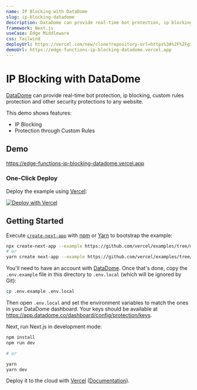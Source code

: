 ```yaml
---
name: IP Blocking with DataDome
slug: ip-blocking-datadome
description: DataDome can provide real-time bot protection, ip blocking, custom rules protection and other security protections to any website.
framework: Next.js
useCase: Edge Middleware
css: Tailwind
deployUrl: https://vercel.com/new/clone?repository-url=https%3A%2F%2Fgithub.com%2Fvercel-customer-feedback%2Fedge-middleware%2Ftree%2Fmain%2Fexamples%2Fip-blocking-datadome&env=NEXT_PUBLIC_DATADOME_CLIENT_KEY,DATADOME_SERVER_KEY,DATADOME_MANAGEMENT_KEY&project-name=ip-blocking-datadome&repository-name=ip-blocking-datadome
demoUrl: https://edge-functions-ip-blocking-datadome.vercel.app
---
```


# IP Blocking with DataDome

[DataDome](https://datadome.co/) can provide real-time bot protection, ip blocking, custom rules protection and other security protections to any website.

This demo shows features:

- IP Blocking
- Protection through Custom Rules

## Demo

https://edge-functions-ip-blocking-datadome.vercel.app

### One-Click Deploy

Deploy the example using [Vercel](https://vercel.com?utm_source=github&utm_medium=readme):

[![Deploy with Vercel](https://vercel.com/button)](https://vercel.com/new/clone?repository-url=https%3A%2F%2Fgithub.com%2Fvercel-customer-feedback%2Fedge-middleware%2Ftree%2Fmain%2Fexamples%2Fip-blocking-datadome&env=NEXT_PUBLIC_DATADOME_CLIENT_KEY,DATADOME_SERVER_KEY,DATADOME_MANAGEMENT_KEY&project-name=ip-blocking-datadome&repository-name=ip-blocking-datadome)

## Getting Started

Execute [`create-next-app`](https://github.com/vercel/next.js/tree/canary/packages/create-next-app) with [npm](https://docs.npmjs.com/cli/init) or [Yarn](https://yarnpkg.com/lang/en/docs/cli/create/) to bootstrap the example:

```bash
npx create-next-app --example https://github.com/vercel/examples/tree/main/edge-functions/ab-testing-simple ab-testing-simple
# or
yarn create next-app --example https://github.com/vercel/examples/tree/main/edge-functions/ab-testing-simple ab-testing-simple
```

You'll need to have an account with [DataDome](https://datadome.co/free-signup/). Once that's done, copy the `.env.example` file in this directory to `.env.local` (which will be ignored by Git):

```bash
cp .env.example .env.local
```

Then open `.env.local` and set the environment variables to match the ones in your DataDome dashboard. Your keys should be available at https://app.datadome.co/dashboard/config/protection/keys.

Next, run Next.js in development mode:

```bash
npm install
npm run dev

# or

yarn
yarn dev
```

Deploy it to the cloud with [Vercel](https://vercel.com/new?utm_source=github&utm_medium=readme&utm_campaign=edge-middleware-eap) ([Documentation](https://nextjs.org/docs/deployment)).
